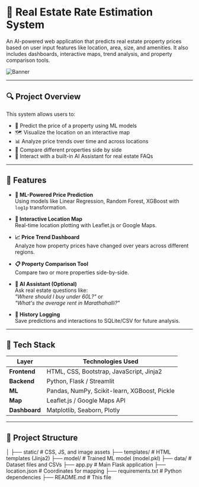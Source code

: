 # 🏡 Real Estate Rate Estimation System

An AI-powered web application that predicts real estate property prices based on user input features like location, area, size, and amenities. It also includes dashboards, interactive maps, trend analysis, and property comparison tools.

![Banner](https://img.shields.io/badge/Real--Estate--Predictor-AI--Powered-blueviolet?style=for-the-badge)

---

## 🔍 Project Overview

This system allows users to:
- 🔢 Predict the price of a property using ML models
- 🗺️ Visualize the location on an interactive map
- 📊 Analyze price trends over time and across locations
- 📌 Compare different properties side by side
- 🧠 Interact with a built-in AI Assistant for real estate FAQs

---

## 🚀 Features

- **🔮 ML-Powered Price Prediction**  
  Using models like Linear Regression, Random Forest, XGBoost with `log1p` transformation.

- **📍 Interactive Location Map**  
  Real-time location plotting with Leaflet.js or Google Maps.

- **📈 Price Trend Dashboard**  
  Analyze how property prices have changed over years across different regions.

- **📋 Property Comparison Tool**  
  Compare two or more properties side-by-side.

- **💬 AI Assistant (Optional)**  
  Ask real estate questions like:  
  _"Where should I buy under 60L?"_ or  
  _"What's the average rent in Marathahalli?"_

- **📁 History Logging**  
  Save predictions and interactions to SQLite/CSV for future analysis.

---

## 🧠 Tech Stack

| Layer       | Technologies Used                          |
|-------------|---------------------------------------------|
| **Frontend**| HTML, CSS, Bootstrap, JavaScript, Jinja2    |
| **Backend** | Python, Flask / Streamlit                   |
| **ML**      | Pandas, NumPy, Scikit-learn, XGBoost, Pickle|
| **Map**     | Leaflet.js / Google Maps API                |
| **Dashboard**| Matplotlib, Seaborn, Plotly                |

---

## 📂 Project Structure

│
├── static/ # CSS, JS, and image assets
├── templates/ # HTML templates (Jinja2)
├── model/ # Trained ML model (model.pkl)
├── data/ # Dataset files and CSVs
├── app.py # Main Flask application
├── location.json # Coordinates for mapping
├── requirements.txt # Python dependencies
├── README.md # This file
